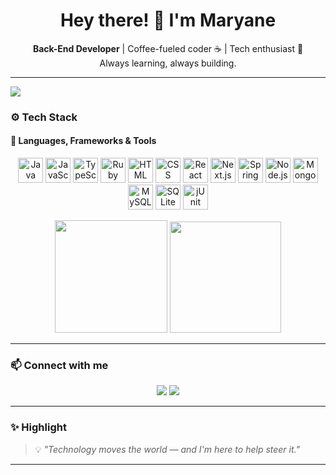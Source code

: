 <h1 align="center">Hey there! 👋 I'm Maryane</h1>



<p align="center">
  <strong>Back-End Developer</strong> | Coffee-fueled coder ☕ | Tech enthusiast 🚀  
  <br>Always learning, always building.
</p>

---



<img src="https://github-readme-activity-graph.vercel.app/graph?username=MarySql&theme=github-compact" />


### ⚙️ Tech Stack

#### 🚀 Languages, Frameworks & Tools



<p align="center">
 <img src="https://cdn.jsdelivr.net/gh/devicons/devicon/icons/java/java-original.svg" width="40" title="Java"/>
 <img src="https://cdn.jsdelivr.net/gh/devicons/devicon/icons/javascript/javascript-plain.svg" width="40" title="JavaScript"/>
 <img src="https://cdn.jsdelivr.net/gh/devicons/devicon/icons/typescript/typescript-original.svg" width="40" title="TypeScript"/>
 <img src="https://cdn.jsdelivr.net/gh/devicons/devicon/icons/ruby/ruby-original.svg" width="40" title="Ruby"/>


 <img src="https://cdn.jsdelivr.net/gh/devicons/devicon/icons/html5/html5-original.svg" width="40" title="HTML"/>
 <img src="https://cdn.jsdelivr.net/gh/devicons/devicon/icons/css3/css3-original.svg" width="40" title="CSS"/>
 <img src="https://cdn.jsdelivr.net/gh/devicons/devicon/icons/react/react-original.svg" width="40" title="React"/>
 <img src="https://cdn.jsdelivr.net/gh/devicons/devicon/icons/nextjs/nextjs-original.svg" width="40" title="Next.js"/>


 <img src="https://cdn.jsdelivr.net/gh/devicons/devicon/icons/spring/spring-original.svg" width="40" title="Spring Boot"/>
 <img src="https://cdn.jsdelivr.net/gh/devicons/devicon/icons/nodejs/nodejs-original.svg" width="40" title="Node.js"/>


 <img src="https://cdn.jsdelivr.net/gh/devicons/devicon/icons/mongodb/mongodb-original.svg" width="40" title="MongoDB"/>
 <img src="https://cdn.jsdelivr.net/gh/devicons/devicon/icons/mysql/mysql-original.svg" width="40" title="MySQL"/>
 <img src="https://cdn.jsdelivr.net/gh/devicons/devicon/icons/sqlite/sqlite-original.svg" width="40" title="SQLite"/>

<img src="https://cdn.jsdelivr.net/gh/devicons/devicon@latest/icons/junit/junit-original.svg" width="40" title="jUnit"/>
</p>

<p align="center">
    <img height="180em" src="https://github-readme-stats.vercel.app/api/top-langs/?username=MarySql&theme=midnight-purple&show_icons=true&hide_border=true&layout=compact"/>
    <img src="https://media2.giphy.com/media/v1.Y2lkPTc5MGI3NjExdTI5bmxrd2dvZmVqc2hudWNuYnRraGZ5ZTNsa3puYWRyeXI5MjM3cyZlcD12MV9pbnRlcm5hbF9naWZfYnlfaWQmY3Q9Zw/VTtANKl0beDFQRLDTh/giphy.gif" width="178">
</p>

---

### 📫 Connect with me

<p align="center">
  <a href="mailto:marysql.contato@gmail.com"><img src="https://img.shields.io/badge/Gmail-D14836?style=for-the-badge&logo=gmail&logoColor=white"></a>
  <a href="https://www.linkedin.com/in/marysql/" target="_blank"><img src="https://img.shields.io/badge/LinkedIn-0077B5?style=for-the-badge&logo=linkedin&logoColor=white"></a>
</p>

---


### ✨ Highlight

> 💡 _"Technology moves the world — and I'm here to help steer it."_

---
